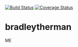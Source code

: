 [![Build Status](https://travis-ci.org/bradherman/bradleytherman.png?branch=master)](https://travis-ci.org/bradherman/bradleytherman) [![Coverage Status](https://coveralls.io/repos/bradherman/bradleytherman/badge.png)](https://coveralls.io/r/bradherman/bradleytherman)

bradleytherman
==============

ME
